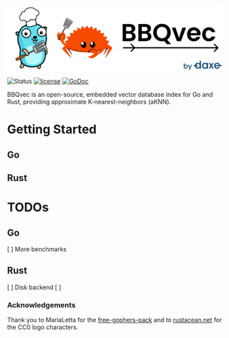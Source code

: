 ![BBQvec Logo](.github/bbqvec.png)

![Status](https://img.shields.io/badge/status-alpha-blue)
[![license](https://img.shields.io/github/license/daxe-ai/bbqvec)](https://github.com/daxe-ai/bbqvec/blob/main/LICENSE)
[![GoDoc](https://godoc.org/github.com/daxe-ai/bbqvec?status.svg)](https://godoc.org/github.com/daxe-ai/bbqvec)

BBQvec is an open-source, embedded vector database index for Go and Rust, providing approximate K-nearest-neighbors (aKNN).

# Getting Started

## Go
## Rust

# TODOs
## Go
[ ] More benchmarks
## Rust
[ ] Disk backend
[ ]


### Acknowledgements
Thank you to MariaLetta for the [free-gophers-pack](https://github.com/MariaLetta/free-gophers-pack) and to [rustacean.net](https://rustacean.net) for the CC0 logo characters.
